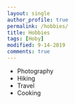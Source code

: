```yaml
---
layout: single
author_profile: true
permalink: /hobbies/
title: Hobbies
tags: [Hoby]
modified: 9-14-2019
comments: true
---
```



* Photography
* Hiking
* Travel
* Cooking




